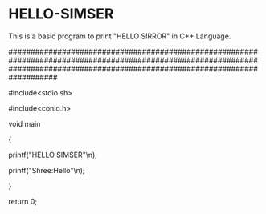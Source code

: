 # HELLO-SIMSER
This is a basic program to print "HELLO SIRROR" in C++ Language.


###################################################################################################################################################################################
  
  
  #include<stdio.sh>
  
  #include<conio.h>
  
  void main
  
  { 
  
  printf("HELLO SIMSER"\n);
  
  printf("Shree:Hello"\n);
  
  

}

return 0;
